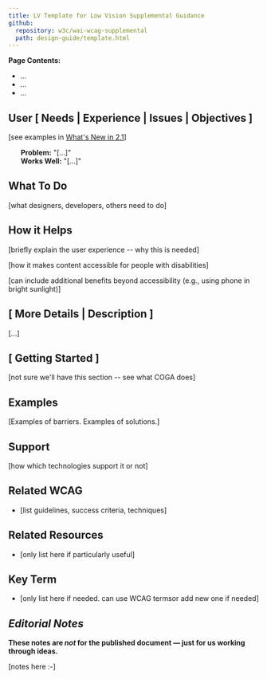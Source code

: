 ```yaml
---
title: LV Template for Low Vision Supplemental Guidance
github: 
  repository: w3c/wai-wcag-supplemental
  path: design-guide/template.html
---
```


**Page Contents:**
* ...
* ...
* ...

## User [ Needs | Experience | Issues | Objectives ]
[see examples in [What's New in 2.1](https://www.w3.org/WAI/standards-guidelines/wcag/new-in-21/)]

<div style="margin-left: 25px"><strong>Problem:</strong> "[...]"</div>
<div style="margin-left: 25px"><strong>Works Well:</strong> "[...]"</div>

##  What To Do

[what designers, developers, others need to do]

##  How it Helps

[briefly explain the user experience -- why this is needed]

[how it makes content accessible for people with disabilities]

[can include additional benefits beyond accessibility (e.g., using phone in bright sunlight)]

##  [ More Details | Description ]

[...]

##  [ Getting Started ]

[not sure we'll have this section -- see what COGA does]

##  Examples

[Examples of barriers. Examples of solutions.]

##  Support
[how which technologies support it or not]

##  Related WCAG

* [list guidelines, success criteria, techniques]

##  Related Resources
* [only list here if particularly useful]

##  Key Term
* [only list here if needed. can use WCAG termsor add new one if needed]

##  <em>Editorial Notes </em>

<strong>These notes are <em>not</em> for the published document &mdash; just for us working through ideas.</strong>

[notes here :-]
